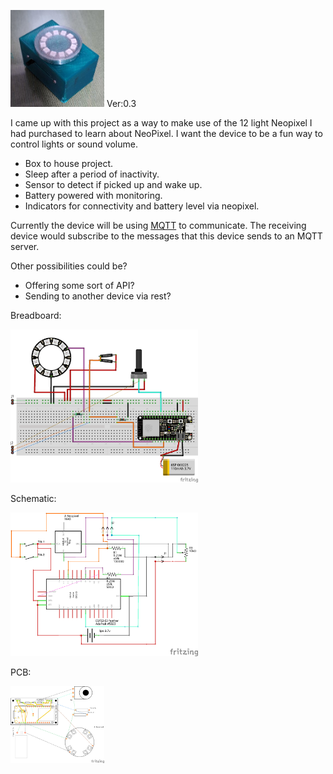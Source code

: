 <img src="proto-1.3.png" width="150" title="current version"> Ver:0.3


I came up with this project as a way to make use of the 12 light Neopixel I had purchased to learn about NeoPixel. I want the device to be a fun way to control lights or sound volume.

- Box to house project.
- Sleep after a period of inactivity.
- Sensor to detect if picked up and wake up.
- Battery powered with monitoring.
- Indicators for connectivity and battery level via neopixel.

Currently the device will be using [MQTT](https://mqtt.org/) to communicate. The receiving device would subscribe to the messages that this device sends to an MQTT server.

Other possibilities could be?
- Offering some sort of API?
- Sending to another device via rest?

Breadboard:

<img src="fritzing/esp32_with_Neopixel_bb.png" width="300" title="Bread Board">

Schematic:

<img src="fritzing/esp32_with_Neopixel_schem.png" width="300" title="Schematic">

PCB:

<img src="fritzing/esp32_with_Neopixel_pcb.png" width="150" title="PCB">

